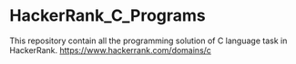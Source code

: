# HackerRank_C_Programs

This repository contain all the programming solution of C language task in HackerRank.
https://www.hackerrank.com/domains/c
